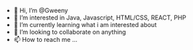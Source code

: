 - 👋 Hi, I’m @Gweeny
- 👀 I’m interested in Java, Javascript, HTML/CSS, REACT, PHP
- 🌱 I’m currently learning what i am interested about
- 💞️ I’m looking to collaborate on anything
- 📫 How to reach me ...

<!---
Gweeny/Gweeny is a ✨ special ✨ repository because its `README.md` (this file) appears on your GitHub profile.
You can click the Preview link to take a look at your changes.
--->
